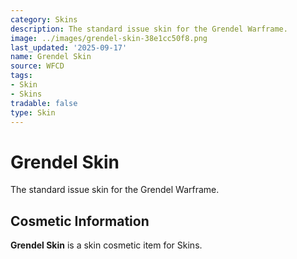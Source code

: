 ```yaml
---
category: Skins
description: The standard issue skin for the Grendel Warframe.
image: ../images/grendel-skin-38e1cc50f8.png
last_updated: '2025-09-17'
name: Grendel Skin
source: WFCD
tags:
- Skin
- Skins
tradable: false
type: Skin
---
```


# Grendel Skin

The standard issue skin for the Grendel Warframe.

## Cosmetic Information

**Grendel Skin** is a skin cosmetic item for Skins.

